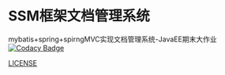 # SSM框架文档管理系统
 mybatis+spring+spirngMVC实现文档管理系统-JavaEE期末大作业
[![Codacy Badge](https://app.codacy.com/project/badge/Grade/4da27719f2d649ec93a433cc0607fb75)](https://www.codacy.com/gh/mark-yjx/DocumentManagementSystem/dashboard?utm_source=github.com&amp;utm_medium=referral&amp;utm_content=mark-yjx/DocumentManagementSystem&amp;utm_campaign=Badge_Grade)

[LICENSE](LICENSE)
